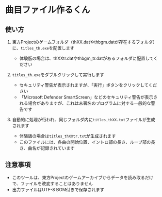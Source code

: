 # 曲目ファイル作るくん

## 使い方

1. 東方Projectのゲームフォルダ（thXX.datやthbgm.datが存在するフォルダ）に、`titles_th.exe`を配置します
   - 体験版の場合は、thXXtr.datやthbgm_tr.datがあるフォルダに配置してください

2. `titles_th.exe`をダブルクリックして実行します
   - セキュリティ警告が表示されますが、「実行」ボタンをクリックしてください
   - 「Microsoft Defender SmartScreen」などのセキュリティ警告が表示される場合がありますが、これは未署名のプログラムに対する一般的な警告です

3. 自動的に処理が行われ、同じフォルダ内に`titles_thXX.txt`ファイルが生成されます
   - 体験版の場合は`titles_thXXtr.txt`が生成されます
   - このファイルには、各曲の開始位置、イントロ部の長さ、ループ部の長さ、曲名が記録されています

## 注意事項

- このツールは、東方Projectのゲームアーカイブからデータを読み取るだけで、ファイルを改変することはありません
- 出力ファイルはUTF-8 BOM付きで保存されます 
